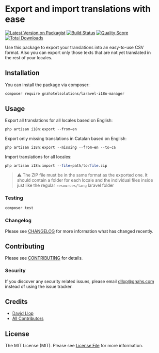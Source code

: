 # Export and import translations with ease

[![Latest Version on Packagist](https://img.shields.io/packagist/v/gnahotelsolutions/laravel-i18n-manager.svg?style=flat-square)](https://packagist.org/packages/gnahotelsolutions/laravel-i18n-manager)
[![Build Status](https://img.shields.io/travis/gnahotelsolutions/laravel-i18n-manager/master.svg?style=flat-square)](https://travis-ci.org/gnahotelsolutions/laravel-i18n-manager)
[![Quality Score](https://img.shields.io/scrutinizer/g/gnahotelsolutions/laravel-i18n-manager.svg?style=flat-square)](https://scrutinizer-ci.com/g/gnahotelsolutions/laravel-i18n-manager)
[![Total Downloads](https://img.shields.io/packagist/dt/gnahotelsolutions/laravel-i18n-manager.svg?style=flat-square)](https://packagist.org/packages/gnahotelsolutions/laravel-i18n-manager)

Use this package to export your translations into an easy-to-use CSV format. Also you can export only those texts that are not yet translated in the rest of your locales.

## Installation

You can install the package via composer:

```bash
composer require gnahotelsolutions/laravel-i18n-manager
```

## Usage

Export all translations for all locales based on English:

``` php
php artisan i18n:export --from=en
```

Export only missing translations in Catalan based on English:

```php
php artisan i18n:export --missing --from=en --to=ca
```

Import translations for all locales:

```php
php artisan i18n:import --file=path/to/file.zip
```

> ⚠️ The ZIP file must be in the same format as the exported one. It should contain a folder for each locale and the individual files inside just like the regular `resources/lang` laravel folder

### Testing

``` bash
composer test
```

### Changelog

Please see [CHANGELOG](CHANGELOG.md) for more information what has changed recently.

## Contributing

Please see [CONTRIBUTING](CONTRIBUTING.md) for details.

### Security

If you discover any security related issues, please email dllop@gnahs.com instead of using the issue tracker.

## Credits

- [David Llop](https://github.com/gnahotelsolutions)
- [All Contributors](../../contributors)

## License

The MIT License (MIT). Please see [License File](LICENSE.md) for more information.